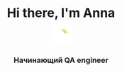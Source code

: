 <body style=»background-color: #55D52B»>
<h1 align="center">Hi there, I'm Anna <br><img src="https://github.com/AnnaKlokova/AnnaKlokova/blob/main/giphy.gif" height="50"/></h1>

<h3 align="center">Начинающий QA engineer</h3>
</body>

